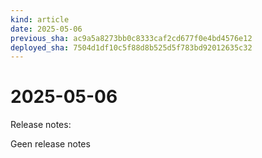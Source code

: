 ```yaml
---
kind: article
date: 2025-05-06
previous_sha: ac9a5a8273bb0c8333caf2cd677f0e4bd4576e12
deployed_sha: 7504d1df10c5f88d8b525d5f783bd92012635c32
---
```


# 2025-05-06

Release notes:

Geen release notes
